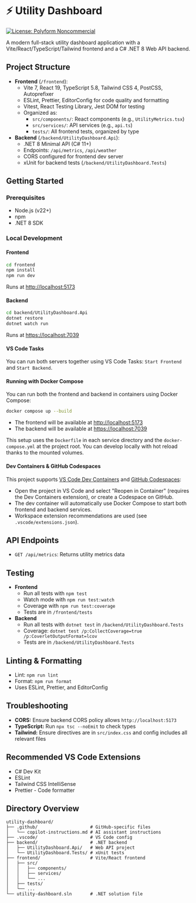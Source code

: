 # ⚡️ Utility Dashboard

[![License: Polyform Noncommercial](https://img.shields.io/badge/license-Polyform%20Noncommercial-blue)](https://polyformproject.org/licenses/noncommercial/1.0.0/)

A modern full-stack utility dashboard application with a Vite/React/TypeScript/Tailwind frontend and a C# .NET 8 Web API backend.

## Project Structure

- **Frontend** (`/frontend`):
  - Vite 7, React 19, TypeScript 5.8, Tailwind CSS 4, PostCSS, Autoprefixer
  - ESLint, Prettier, EditorConfig for code quality and formatting
  - Vitest, React Testing Library, Jest DOM for testing
  - Organized as:
    - `src/components/`: React components (e.g., `UtilityMetrics.tsx`)
    - `src/services/`: API services (e.g., `api.ts`)
    - `tests/`: All frontend tests, organized by type
- **Backend** (`/backend/UtilityDashboard.Api`):
  - .NET 8 Minimal API (C# 11+)
  - Endpoints: `/api/metrics`, `/api/weather`
  - CORS configured for frontend dev server
  - xUnit for backend tests (`/backend/UtilityDashboard.Tests`)

## Getting Started

### Prerequisites

- Node.js (v22+)
- npm
- .NET 8 SDK

### Local Development

#### Frontend

```bash
cd frontend
npm install
npm run dev
```

Runs at [http://localhost:5173](http://localhost:5173)

#### Backend

```bash
cd backend/UtilityDashboard.Api
dotnet restore
dotnet watch run
```

Runs at [https://localhost:7039](https://localhost:7039)

#### VS Code Tasks

You can run both servers together using VS Code Tasks: `Start Frontend` and `Start Backend`.

#### Running with Docker Compose

You can run both the frontend and backend in containers using Docker Compose:

```bash
docker compose up --build
```

- The frontend will be available at [http://localhost:5173](http://localhost:5173)
- The backend will be available at [https://localhost:7039](https://localhost:7039)

This setup uses the `Dockerfile` in each service directory and the `docker-compose.yml` at the project root. You can develop locally with hot reload thanks to the mounted volumes.

#### Dev Containers & GitHub Codespaces

This project supports [VS Code Dev Containers](https://code.visualstudio.com/docs/devcontainers/containers) and [GitHub Codespaces](https://docs.github.com/en/codespaces):

- Open the project in VS Code and select "Reopen in Container" (requires the Dev Containers extension), or create a Codespace on GitHub.
- The dev container will automatically use Docker Compose to start both frontend and backend services.
- Workspace extension recommendations are used (see `.vscode/extensions.json`).

## API Endpoints

- `GET /api/metrics`: Returns utility metrics data

## Testing

- **Frontend**
  - Run all tests with `npm test`
  - Watch mode with `npm run test:watch`
  - Coverage with `npm run test:coverage`
  - Tests are in `/frontend/tests`
- **Backend**
  - Run all tests with `dotnet test` in `/backend/UtilityDashboard.Tests`
  - Coverage: `dotnet test /p:CollectCoverage=true /p:CoverletOutputFormat=lcov`
  - Tests are in `/backend/UtilityDashboard.Tests`

## Linting & Formatting

- Lint: `npm run lint`
- Format: `npm run format`
- Uses ESLint, Prettier, and EditorConfig

## Troubleshooting

- **CORS:** Ensure backend CORS policy allows `http://localhost:5173`
- **TypeScript:** Run `npx tsc --noEmit` to check types
- **Tailwind:** Ensure directives are in `src/index.css` and config includes all relevant files

## Recommended VS Code Extensions

- C# Dev Kit
- ESLint
- Tailwind CSS IntelliSense
- Prettier - Code formatter

## Directory Overview

```plaintext
utility-dashboard/
├── .github/                    # GitHub-specific files
│   └── copilot-instructions.md # AI assistant instructions
├── .vscode/                    # VS Code config
├── backend/                    # .NET backend
│   ├── UtilityDashboard.Api/   # Web API project
│   └── UtilityDashboard.Tests/ # xUnit tests
├── frontend/                   # Vite/React frontend
│   ├── src/
│   │   ├── components/
│   │   ├── services/
│   │   └── ...
│   ├── tests/
│   └── ...
└── utility-dashboard.sln       # .NET solution file
```
